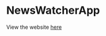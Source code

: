 # NewsWatcherApp
View the website [here](http://tugan-newswatcher-1.us-east-1.elasticbeanstalk.com/)
